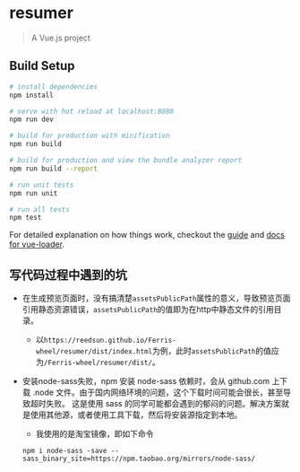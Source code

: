 # resumer

> A Vue.js project

## Build Setup

``` bash
# install dependencies
npm install

# serve with hot reload at localhost:8080
npm run dev

# build for production with minification
npm run build

# build for production and view the bundle analyzer report
npm run build --report

# run unit tests
npm run unit

# run all tests
npm test
```

For detailed explanation on how things work, checkout the [guide](http://vuejs-templates.github.io/webpack/) and [docs for vue-loader](http://vuejs.github.io/vue-loader).

## 写代码过程中遇到的坑
- 在生成预览页面时，没有搞清楚`assetsPublicPath`属性的意义，导致预览页面引用静态资源错误，`assetsPublicPath`的值即为在http中静态文件的引用目录。
	- 以`https://reedsun.github.io/Ferris-wheel/resumer/dist/index.html`为例，此时`assetsPublicPath`的值应为`/Ferris-wheel/resumer/dist/`。
- 安装node-sass失败，npm 安装 node-sass 依赖时，会从 github.com 上下载 .node 文件。由于国内网络环境的问题，这个下载时间可能会很长，甚至导致超时失败。
这是使用 sass 的同学可能都会遇到的郁闷的问题。解决方案就是使用其他源，或者使用工具下载，然后将安装源指定到本地。
	- 我使用的是淘宝镜像，即如下命令
	
	```
	npm i node-sass -save --sass_binary_site=https://npm.taobao.org/mirrors/node-sass/
	```